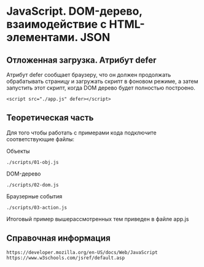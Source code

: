 # JavaScript. DOM-дерево, взаимодействие с HTML-элементами. JSON

## Отложенная загрузка. Атрибут defer

Атрибут defer сообщает браузеру, что он должен продолжать обрабатывать страницу и загружать скрипт в фоновом режиме, а затем запустить этот скрипт, когда DOM дерево будет полностью построено.

    <script src="./app.js" defer></script>

## Теоретическая часть

Для того чтобы работать с примерами кода подключите соответствующие файлы:

Объекты

    ./scripts/01-obj.js

DOM-дерево

    ./scripts/02-dom.js

Браузерные события

    ./scripts/03-action.js

Итоговый пример вышерассмотренных тем приведен в файле app.js

## Справочная информация

    https://developer.mozilla.org/en-US/docs/Web/JavaScript
    https://www.w3schools.com/jsref/default.asp
